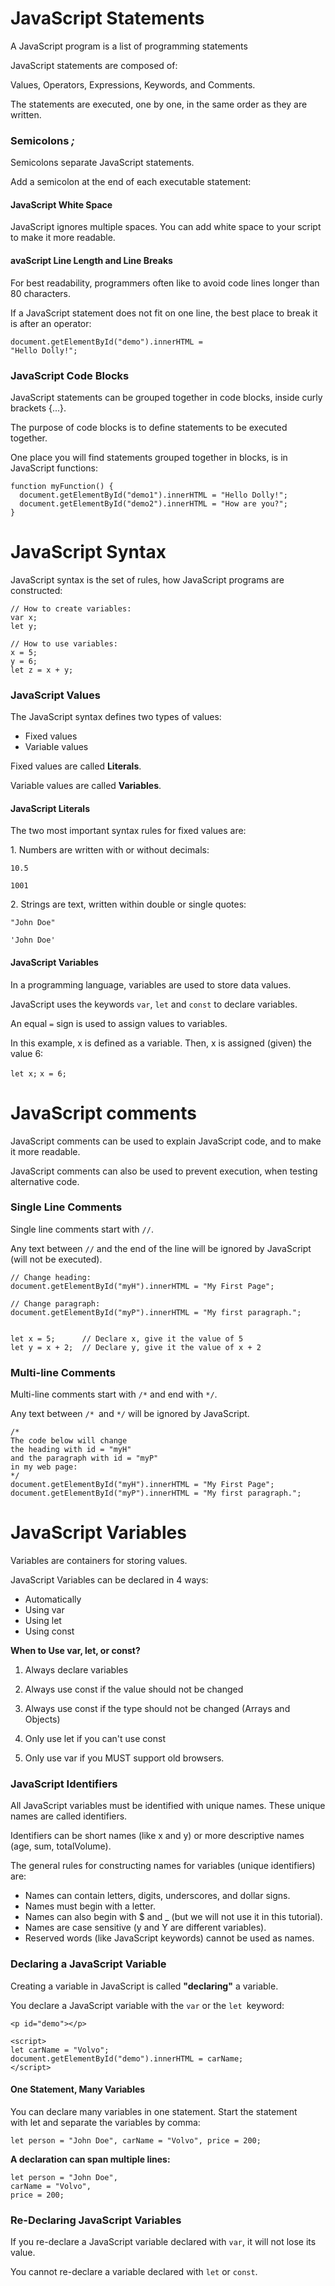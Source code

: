 



# JavaScript Statements

A JavaScript program is a list of programming statements

JavaScript statements are composed of:

Values, Operators, Expressions, Keywords, and Comments.

The statements are executed, one by one, in the same order as they are written.

### Semicolons *;*

Semicolons separate JavaScript statements.

Add a semicolon at the end of each executable statement:

#### JavaScript White Space

JavaScript ignores multiple spaces. You can add white space to your script to make it more readable.

#### avaScript Line Length and Line Breaks

For best readability, programmers often like to avoid code lines longer than 80 characters.

If a JavaScript statement does not fit on one line, the best place to break it is after an operator:

```
document.getElementById("demo").innerHTML =
"Hello Dolly!";
```

### JavaScript Code Blocks

JavaScript statements can be grouped together in code blocks, inside curly brackets {...}.

The purpose of code blocks is to define statements to be executed together.

One place you will find statements grouped together in blocks, is in JavaScript functions:

```
function myFunction() {
  document.getElementById("demo1").innerHTML = "Hello Dolly!";
  document.getElementById("demo2").innerHTML = "How are you?";
}
```

# JavaScript Syntax

JavaScript syntax is the set of rules, how JavaScript programs are constructed:

```
// How to create variables:
var x;
let y;

// How to use variables:
x = 5;
y = 6;
let z = x + y;
```

### JavaScript Values

The JavaScript syntax defines two types of values:

- Fixed values
- Variable values

Fixed values are called **Literals**.

Variable values are called **Variables**.


#### JavaScript Literals

The two most important syntax rules for fixed values are:

1. Numbers are written with or without decimals:

`10.5`

`1001`



2. Strings are text, written within double or single quotes:

`"John Doe"`

`'John Doe'`


#### JavaScript Variables

In a programming language, variables are used to store data values.

JavaScript uses the keywords `var`, `let` and `const` to declare variables.

An equal `=` sign is used to assign values to variables.

In this example, x is defined as a variable. Then, x is assigned (given) the value 6:

`let x;`
`x = 6;`


# JavaScript comments
JavaScript comments can be used to explain JavaScript code, and to make it more readable.

JavaScript comments can also be used to prevent execution, when testing alternative code.


### Single Line Comments

Single line comments start with `//`.

Any text between `//` and the end of the line will be ignored by JavaScript (will not be executed).

```
// Change heading:
document.getElementById("myH").innerHTML = "My First Page"; 

// Change paragraph:
document.getElementById("myP").innerHTML = "My first paragraph.";


let x = 5;      // Declare x, give it the value of 5
let y = x + 2;  // Declare y, give it the value of x + 2
```

### Multi-line Comments

Multi-line comments start with `/*` and end with `*/`.

Any text between `/* `and `*/` will be ignored by JavaScript.


```
/*
The code below will change
the heading with id = "myH"
and the paragraph with id = "myP"
in my web page:
*/
document.getElementById("myH").innerHTML = "My First Page";
document.getElementById("myP").innerHTML = "My first paragraph.";
```

# JavaScript Variables

Variables are containers for storing values.

JavaScript Variables can be declared in 4 ways:

- Automatically
- Using var
- Using let
- Using const


**When to Use var, let, or const?**

1. Always declare variables

2. Always use const if the value should not be changed

3. Always use const if the type should not be changed (Arrays and Objects)

4. Only use let if you can't use const

5. Only use var if you MUST support old browsers.



### JavaScript Identifiers

All JavaScript variables must be identified with unique names. These unique names are called identifiers.

Identifiers can be short names (like x and y) or more descriptive names (age, sum, totalVolume).

The general rules for constructing names for variables (unique identifiers) are:

- Names can contain letters, digits, underscores, and dollar signs.
- Names must begin with a letter.
- Names can also begin with $ and _ (but we will not use it in this tutorial).
- Names are case sensitive (y and Y are different variables).
- Reserved words (like JavaScript keywords) cannot be used as names.


### Declaring a JavaScript Variable

Creating a variable in JavaScript is called **"declaring"** a variable.

You declare a JavaScript variable with the `var` or the `let `keyword:


```
<p id="demo"></p>

<script>
let carName = "Volvo";
document.getElementById("demo").innerHTML = carName;
</script>
```


#### One Statement, Many Variables

You can declare many variables in one statement. Start the statement with let and separate the variables by comma:


`let person = "John Doe", carName = "Volvo", price = 200;`

**A declaration can span multiple lines:**

```
let person = "John Doe",
carName = "Volvo",
price = 200;
```

### Re-Declaring JavaScript Variables

If you re-declare a JavaScript variable declared with `var`, it will not lose its value.

You cannot re-declare a variable declared with `let` or `const`.
